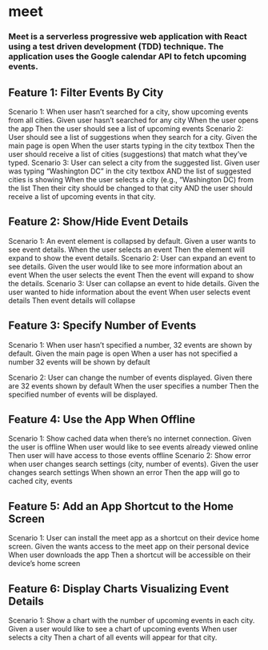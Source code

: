 # meet

### Meet is a serverless progressive web application with React using a test driven development (TDD) technique.  The application uses the Google calendar API to fetch upcoming events.

## Feature 1: Filter Events By City 
Scenario 1: When user hasn’t searched for a city, show upcoming events from all cities. 
Given user hasn’t searched for any city
When the user opens the app
Then the user should see a list of upcoming events
Scenario 2: User should see a list of suggestions when they search for a city. 
Given the main page is open
When the user starts typing in the city textbox
Then the user should receive a list of cities (suggestions) that match what they’ve typed.
Scenario 3: User can select a city from the suggested list.
Given user was typing “Washington DC” in the city textbox AND the  list of suggested cities is showing
When the user selects a city (e.g., “Washington DC) from the list
Then their city should be changed to that city AND the user should receive a list of upcoming events in that city.


## Feature 2: Show/Hide Event Details 
Scenario 1: An event element is collapsed by default. 
Given a user wants to see event details.
When the user selects an event
Then the element will expand to show the event details.
Scenario 2: User can expand an event to see details. 
Given the user would like to see more information about an event
When the user selects the event
Then the event will expand to show the details.
Scenario 3: User can collapse an event to hide details.
Given the user wanted to hide information about the event
When user selects event details
Then event details will collapse

 ## Feature 3: Specify Number of Events
Scenario 1: When user hasn’t specified a number, 32 events are shown by default. 
Given the main page is open
When a user has not specified a number
32 events will be shown by default

Scenario 2: User can change the number of events displayed. 
Given there are 32 events shown by default
When the user specifies a number
Then the specified number of events will be displayed.

## Feature 4: Use the App When Offline 
Scenario 1: Show cached data when there’s no internet connection. 
Given the user is offline
When user would like to see events already viewed online
Then user will have access to those events offline
Scenario 2: Show error when user changes search settings (city, number of events). 
Given the user changes search settings
When shown an error
Then the app will go to cached city, events

## Feature 5: Add an App Shortcut to the Home Screen
Scenario 1: User can install the meet app as a shortcut on their device home screen.
Given the wants access to the meet app on their personal device
When user downloads the app
Then a shortcut will be accessible on their device’s home screen

## Feature 6: Display Charts Visualizing Event Details 
Scenario 1: Show a chart with the number of upcoming events in each city.
Given a user would like to see a chart of upcoming events
When user selects a city
Then a chart of all events will appear for that city.
